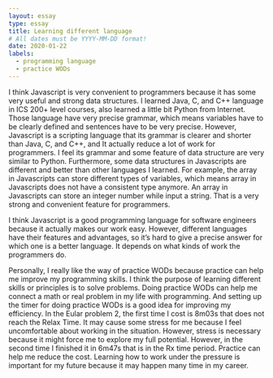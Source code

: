 ```yaml
---
layout: essay
type: essay
title: Learning different language
# All dates must be YYYY-MM-DD format!
date: 2020-01-22
labels:
  - programming language
  - practice WODs
---
```

I think Javascript is very convenient to programmers because it has some very useful and strong data structures. I learned Java, C, and C++ language in ICS 200+ level courses, also learned a little bit Python from Internet. Those language have very precise grammar, which means variables have to be clearly defined and sentences have to be very precise. However, Javascript is a scripting language that its grammar is clearer and shorter than Java, C, and C++, and It actually reduce a lot of work for programmers. I feel its grammar and some feature of data structure are very similar to Python. Furthermore, some data structures in Javascripts are different and better than other languages I learned. For example, the array in Javascripts can store different types of variables, which means array in Javascripts does not have a consistent type anymore. An array in Javascripts can store an integer number while input a string. That is a very strong and convenient feature for programmers. 

I think Javascript is a good programming language for software engineers because it actually makes our work easy. However, different languages have their features and advantages, so it’s hard to give a precise answer for which one is a better language. It depends on what kinds of work the programmers do.
       
   Personally, I really like the way of practice WODs because practice can help me improve my programming skills. I think the purpose of learning different skills or principles is to solve problems. Doing practice WODs can help me connect a math or real problem in my life with programming. And setting up the timer for doing practice WODs is a good idea for improving my efficiency. In the Eular problem 2, the first time I cost is 8m03s that does not reach the Relax Time. It may cause some stress for me because I feel uncomfortable about working in the situation. However, stress is necessary because it might force me to explore my full potential. However, in the second time I finished it in 6m47s that is in the Rx time period. Practice can help me reduce the cost. Learning how to work under the pressure is important for my future because it may happen many time in my career.



